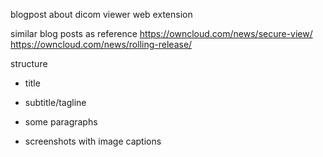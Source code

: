 blogpost about dicom viewer web extension

similar blog posts as reference
https://owncloud.com/news/secure-view/
https://owncloud.com/news/rolling-release/


structure
- title
- subtitle/tagline

- some paragraphs
- screenshots with image captions

